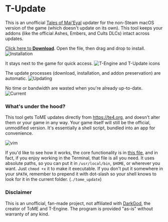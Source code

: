 # T-Update

This is an unofficial [Tales of Maj'Eyal](https://te4.org) updater for the non-Steam macOS version of the game (which doesn't update on its own). This tool keeps your addons (like the official Ashes, Embers, and Cults DLCs) intact across updates. 

[Click here to **Download**](https://github.com/diedummydie/ToME-Update/releases/download/1.0/ToME-Update.dmg). Open the file, then drag and drop to install.
![Installation](https://github.com/diedummydie/ToME-Update/blob/master/etc/dmg.png)

It stays next to the game for quick access.
![T-Engine and T-Update icons](https://github.com/diedummydie/ToME-Update/blob/master/etc/icon.png)

The update processes (download, installation, and addon preservation) are automatic.
![Updating](https://github.com/diedummydie/ToME-Update/blob/master/etc/updating.png)

No time or bandwidth are wasted when you're already up-to-date.
![Current](https://github.com/diedummydie/ToME-Update/blob/master/etc/updated.png)

### What's under the hood?

This tool gets ToME updates directly from <https://te4.org>, and doesn't alter them or your game in any way. Your game itself will still be the official, unmodified version. It's essentially a shell script, bundled into an app for convenience.

![vim](https://github.com/diedummydie/ToME-Update/blob/master/etc/vim.png)

If you'd like to see how it works, the core functionality is in [this file](https://github.com/diedummydie/ToME-Update/blob/master/T-Update.app/Contents/Resources/tome_update), and in fact, if you enjoy working in the Terminal, that file is all you need. It uses absolute paths, so you can put it in `/usr/local/bin`, `$HOME`, or wherever you want. Just `chmod +x` it to make it executable. If you don't put it somewhere in your `$PATH`, remember to prepend it with dot-slash so your shell knows to look for it in the current folder. (`./tome_update`)

### Disclaimer

This is an unofficial, fan-made project, not affiliated with [DarkGod](https://www.patreon.com/darkgodone), the creator of ToME and T-Engine. The program is provided "as-is" without warranty of any kind.
